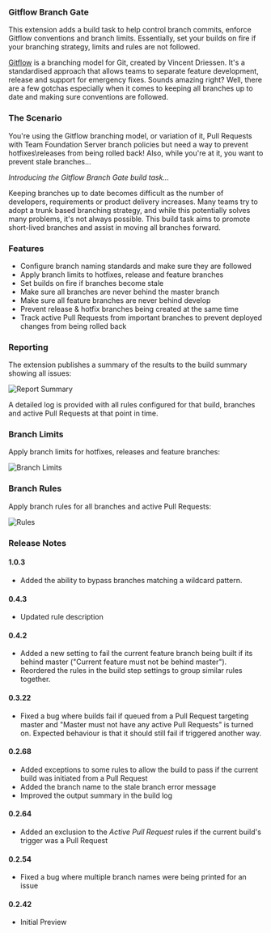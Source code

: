 ### Gitflow Branch Gate

This extension adds a build task to help control branch commits, enforce Gitflow conventions and branch limits. Essentially, set your builds on fire if your branching strategy, limits and rules are not followed.

[Gitflow](http://nvie.com/posts/a-successful-git-branching-model/) is a branching model for Git, created by Vincent Driessen. It's a standardised approach that allows teams to separate feature development, release and support for emergency fixes. Sounds amazing right? Well, there are a few gotchas especially when it comes to keeping all branches up to date and making sure conventions are followed.

### The Scenario

You're using the Gitflow branching model, or variation of it, Pull Requests with Team Foundation Server branch policies but need a way to prevent hotfixes\releases from being rolled back! Also, while you're at it, you want to prevent stale branches...

_Introducing the Gitflow Branch Gate build task..._

Keeping branches up to date becomes difficult as the number of developers, requirements or product delivery increases. Many teams try to adopt a trunk based branching strategy, and while this potentially solves many problems, it's not always possible. This build task aims to promote short-lived branches and assist in moving all branches forward.

### Features

- Configure branch naming standards and make sure they are followed
- Apply branch limits to hotfixes, release and feature branches
- Set builds on fire if branches become stale
- Make sure all branches are never behind the master branch
- Make sure all feature branches are never behind develop
- Prevent release & hotfix branches being created at the same time
- Track active Pull Requests from important branches to prevent deployed changes from being rolled back

### Reporting

The extension publishes a summary of the results to the build summary showing all issues:

<img src="https://raw.githubusercontent.com/kerwinc/VSTSTasks/master/src/GitflowBranchGate/images/report-summary-2.png" alt="Report Summary"/>

A detailed log is provided with all rules configured for that build, branches and active Pull Requests at that point in time.

### Branch Limits

Apply branch limits for hotfixes, releases and feature branches:

<img src="https://raw.githubusercontent.com/kerwinc/VSTSTasks/master/src/GitflowBranchGate/images/Limits.png" alt="Branch Limits" style=""/>

### Branch Rules

Apply branch rules for all branches and active Pull Requests:

<img src="https://raw.githubusercontent.com/kerwinc/VSTSTasks/master/src/GitflowBranchGate/images/Rules.png" alt="Rules" style=""/>

### Release Notes

#### 1.0.3

- Added the ability to bypass branches matching a wildcard pattern.

#### 0.4.3

- Updated rule description

#### 0.4.2

- Added a new setting to fail the current feature branch being built if its behind master ("Current feature must not be behind master").
- Reordered the rules in the build step settings to group similar rules together.

#### 0.3.22

- Fixed a bug where builds fail if queued from a Pull Request targeting master and "Master must not have any active Pull Requests" is turned on. Expected behaviour is that it should still fail if triggered another way.

#### 0.2.68

- Added exceptions to some rules to allow the build to pass if the current build was initiated from a Pull Request
- Added the branch name to the stale branch error message
- Improved the output summary in the build log

#### 0.2.64

- Added an exclusion to the _Active Pull Request_ rules if the current build's trigger was a Pull Request

#### 0.2.54

- Fixed a bug where multiple branch names were being printed for an issue

#### 0.2.42

- Initial Preview
